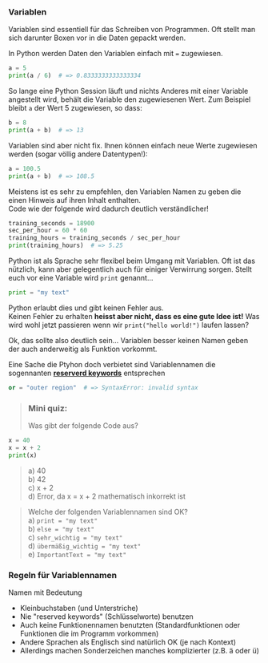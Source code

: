 ### Variablen

Variablen sind essentiell für das Schreiben von Programmen.
Oft stellt man sich darunter Boxen vor in die Daten gepackt werden.

In Python werden Daten den Variablen einfach mit `=` zugewiesen.
```python 
a = 5
print(a / 6)  # => 0.8333333333333334
```
So lange eine Python Session läuft und nichts Anderes mit einer Variable
angestellt wird, behält die Variable den zugewiesenen Wert.
Zum Beispiel bleibt `a` der Wert 5 zugewiesen, so dass:
<!--pytest-codeblocks:cont-->
```python 
b = 8
print(a + b)  # => 13
```
Variablen sind aber nicht fix. 
Ihnen können einfach neue Werte zugewiesen werden
(sogar völlig andere Datentypen!):
<!--pytest-codeblocks:cont-->
```python 
a = 100.5
print(a + b)  # => 108.5
```
Meistens ist es sehr zu empfehlen, den Variablen Namen zu geben die einen
Hinweis auf ihren Inhalt enthalten.  
Code wie der folgende wird dadurch deutlich verständlicher!
```python 
training_seconds = 18900
sec_per_hour = 60 * 60
training_hours = training_seconds / sec_per_hour
print(training_hours)  # => 5.25
```
Python ist als Sprache sehr flexibel beim Umgang mit Variablen.
Oft ist das nützlich, kann aber gelegentlich auch für einiger Verwirrung
sorgen. Stellt euch vor eine Variable wird `print` genannt...
```python 
print = "my text"
```
Python erlaubt dies und gibt keinen Fehler aus.  
Keinen Fehler zu erhalten **heisst aber nicht, dass es eine gute Idee ist!**
Was wird wohl jetzt passieren wenn wir `print("hello world!")` laufen lassen?  

Ok, das sollte also deutlich sein... Variablen besser keinen Namen geben
der auch anderweitig als Funktion vorkommt. 

Eine Sache die Ptyhon doch verbietet sind Variablennamen die sogennanten 
[**reserverd keywords**](https://www.w3schools.com/python/python_ref_keywords.asp)
entsprechen
<!--pytest-codeblocks:expect-error-->
```python 
or = "outer region"  # => SyntaxError: invalid syntax
```
> ### Mini quiz:
> Was gibt der folgende Code aus?
```python 
x = 40
x = x + 2
print(x)
```
> a) 40  
> b) 42  
> c) x + 2  
> d) Error, da x = x + 2 mathematisch inkorrekt ist  
>

> Welche der folgenden Variablennamen sind OK?  
> a) `print = "my text"`  
> b) `else = "my text"`  
> c) `sehr_wichtig = "my text"`  
> d) `übermäßig_wichtig = "my text"`  
> e) `ImportantText = "my text"`  


### Regeln für Variablennamen
Namen mit Bedeutung
- Kleinbuchstaben (und Unterstriche)
- Nie "reserved keywords" (Schlüsselworte) benutzen
- Auch keine Funktionennamen benutzten (Standardfunktionen oder Funktionen die im Programm vorkommen)
- Andere Sprachen als Englisch sind natürlich OK (je nach Kontext)
- Allerdings machen Sonderzeichen manches komplizierter (z.B. ä oder ü)

